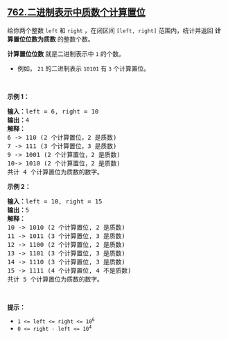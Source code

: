 ## [762.二进制表示中质数个计算置位](https://leetcode.cn/problems/prime-number-of-set-bits-in-binary-representation/)
<p>给你两个整数&nbsp;<code>left</code>&nbsp;和&nbsp;<code>right</code> ，在闭区间 <code>[left, right]</code>&nbsp;范围内，统计并返回 <strong>计算置位位数为质数</strong> 的整数个数。</p>

<p><strong>计算置位位数</strong> 就是二进制表示中 <code>1</code> 的个数。</p>

<ul>
	<li>例如， <code>21</code>&nbsp;的二进制表示&nbsp;<code>10101</code>&nbsp;有 <code>3</code> 个计算置位。</li>
</ul>

<p>&nbsp;</p>

<p><strong>示例 1：</strong></p>

<pre>
<strong>输入：</strong>left = 6, right = 10
<strong>输出：</strong>4
<strong>解释：</strong>
6 -&gt; 110 (2 个计算置位，2 是质数)
7 -&gt; 111 (3 个计算置位，3 是质数)
9 -&gt; 1001 (2 个计算置位，2 是质数)
10-&gt; 1010 (2 个计算置位，2 是质数)
共计 4 个计算置位为质数的数字。
</pre>

<p><strong>示例 2：</strong></p>

<pre>
<strong>输入：</strong>left = 10, right = 15
<strong>输出：</strong>5
<strong>解释：</strong>
10 -&gt; 1010 (2 个计算置位, 2 是质数)
11 -&gt; 1011 (3 个计算置位, 3 是质数)
12 -&gt; 1100 (2 个计算置位, 2 是质数)
13 -&gt; 1101 (3 个计算置位, 3 是质数)
14 -&gt; 1110 (3 个计算置位, 3 是质数)
15 -&gt; 1111 (4 个计算置位, 4 不是质数)
共计 5 个计算置位为质数的数字。
</pre>

<p>&nbsp;</p>

<p><strong>提示：</strong></p>

<ul>
	<li><code>1 &lt;= left &lt;= right &lt;= 10<sup>6</sup></code></li>
	<li><code>0 &lt;= right - left &lt;= 10<sup>4</sup></code></li>
</ul>
